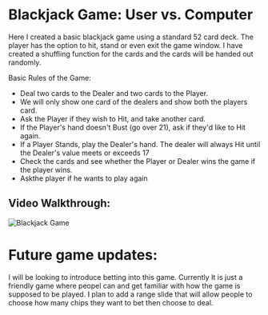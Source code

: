 # Blackjack Game: User vs. Computer 

Here I created a basic blackjack game using a standard 52 card deck. The player has the option to hit, stand or even exit the game window.  I have created a shuffling function for the cards and the cards will be handed out randomly.

Basic Rules of the Game:
- Deal two cards to the Dealer and two cards to the Player.
- We will only show one card of the dealers and show both the players card.
- Ask the Player if they wish to Hit, and take another card.
- If the Player's hand doesn't Bust (go over 21), ask if they'd like to Hit again.
- If a Player Stands, play the Dealer's hand. The dealer will always Hit until the Dealer's value meets or exceeds 17
- Check the cards and see whether the Player or Dealer wins the game if the player wins.
- Askthe player if he wants to play again



## Video Walkthrough:
![Blackjack Game](https://user-images.githubusercontent.com/111699655/223590867-3a849936-7b87-4b87-84f7-156f66231dbe.gif)


# Future game updates:
I will be looking to  introduce betting into this game. Currently It is just a friendly game where peopel can and get familiar with how the game is supposed to be played. I plan to add a  range slide that will allow people to choose how many chips they want to bet then choose to deal. 





